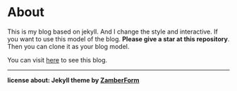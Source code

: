 # About


This is my blog based on jekyll. And I change the style and interactive. If you want to use this model of the blog. 
**Please give a star at this repository**. Then you can clone it as your blog model.

You can visit [here](https://zamberform.github.io/) to see this blog.

---

**license about:  Jekyll theme by [ZamberForm](https://github.com/zamberform/memos)**

